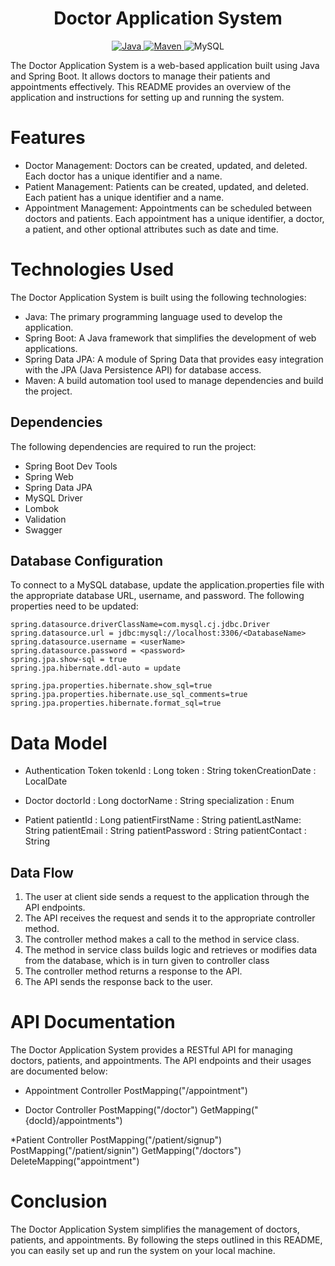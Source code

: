 <center>
<h1> Doctor Application System </h1>
</center>
<center>
<a href="Java url">
    <img alt="Java" src="https://img.shields.io/badge/Java->=8-darkblue.svg" />
</a>
<a href="Maven url" >
    <img alt="Maven" src="https://img.shields.io/badge/Maven-3.0.6-brightgreen.svg" />
</a>
   <a >
    <img alt="MySQL" src="https://img.shields.io/badge/MySQL-blue.svg">
  </a>
</center>

The Doctor Application System is a web-based application built using Java and Spring Boot. It allows doctors to manage their patients and appointments effectively. This README provides an overview of the application and instructions for setting up and running the system.

# Features

* Doctor Management: Doctors can be created, updated, and deleted. Each doctor has a unique identifier and a name.
* Patient Management: Patients can be created, updated, and deleted. Each patient has a unique identifier and a name.
* Appointment Management: Appointments can be scheduled between doctors and patients. Each appointment has a unique identifier, a doctor, a patient, and other optional attributes such as date and time.

# Technologies Used
The Doctor Application System is built using the following technologies:

* Java: The primary programming language used to develop the application.
* Spring Boot: A Java framework that simplifies the development of web applications.
* Spring Data JPA: A module of Spring Data that provides easy integration with the JPA (Java Persistence API) for database access.
* Maven: A build automation tool used to manage dependencies and build the project.

## Dependencies
The following dependencies are required to run the project:

* Spring Boot Dev Tools
* Spring Web
* Spring Data JPA
* MySQL Driver
* Lombok
* Validation
* Swagger

## Database Configuration
To connect to a MySQL database, update the application.properties file with the appropriate database URL, username, and password. The following properties need to be updated:
```
spring.datasource.driverClassName=com.mysql.cj.jdbc.Driver
spring.datasource.url = jdbc:mysql://localhost:3306/<DatabaseName>
spring.datasource.username = <userName>
spring.datasource.password = <password>
spring.jpa.show-sql = true
spring.jpa.hibernate.ddl-auto = update

spring.jpa.properties.hibernate.show_sql=true
spring.jpa.properties.hibernate.use_sql_comments=true
spring.jpa.properties.hibernate.format_sql=true

```
# Data Model

* Authentication Token
tokenId : Long
token : String
tokenCreationDate : LocalDate

* Doctor
doctorId : Long
doctorName : String
specialization : Enum

* Patient
patientId : Long
patientFirstName : String
patientLastName: String
patientEmail : String
patientPassword : String
patientContact : String

## Data Flow

1. The user at client side sends a request to the application through the API endpoints.
2. The API receives the request and sends it to the appropriate controller method.
3. The controller method makes a call to the method in service class.
4. The method in service class builds logic and retrieves or modifies data from the database, which is in turn given to controller class
5. The controller method returns a response to the API.
6. The API sends the response back to the user.

# API Documentation
The Doctor Application System provides a RESTful API for managing doctors, patients, and appointments. The API endpoints and their usages are documented below:

* Appointment Controller
  PostMapping("/appointment")

* Doctor Controller
  PostMapping("/doctor")
  GetMapping("{docId}/appointments")
 
 *Patient Controller
   PostMapping("/patient/signup")
   PostMapping("/patient/signin")
   GetMapping("/doctors")
   DeleteMapping("appointment")
 
 # Conclusion
 The Doctor Application System simplifies the management of doctors, patients, and appointments. By following the steps outlined in this README, you can easily set up and run the system on your local machine.
